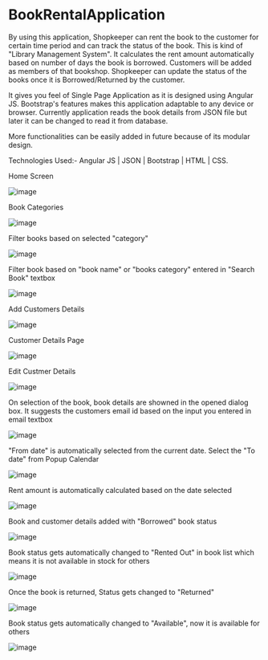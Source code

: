 # BookRentalApplication
By using this application, Shopkeeper can rent the book to the customer for certain time period and can track the status of the book. This is kind of "Library Management System". It calculates the rent amount automatically based on number of days the book is borrowed. Customers will be added as members of that bookshop. Shopkeeper can update the status of the books once it is Borrowed/Returned by the customer. 

It gives you feel of Single Page Application as it is designed using Angular JS. Bootstrap's features makes this application adaptable to any device or browser. Currently application reads the book details from JSON file but later it can be changed to read it from database.

More functionalities can be easily added in future because of its modular design.

Technologies Used:- Angular JS | JSON | Bootstrap | HTML | CSS.

Home Screen

![image](https://cloud.githubusercontent.com/assets/24415564/24039366/30afbcce-0b05-11e7-90e5-f43f314952d9.png)

Book Categories

![image](https://cloud.githubusercontent.com/assets/24415564/24039766/aad3551e-0b06-11e7-8945-336d349563a3.png)

Filter books based on selected "category" 

![image](https://cloud.githubusercontent.com/assets/24415564/24081593/1bb67322-0cb7-11e7-85d4-ef64b6f897cd.png)

Filter book based on "book name" or "books category" entered in "Search Book" textbox

![image](https://cloud.githubusercontent.com/assets/24415564/24082041/88932fc8-0cbf-11e7-9419-0ef2615d5df9.png)

Add Customers Details

![image](https://cloud.githubusercontent.com/assets/24415564/24082042/92e6078e-0cbf-11e7-92a6-c66e7614008a.png)

Customer Details Page

![image](https://cloud.githubusercontent.com/assets/24415564/24082070/fc8b6008-0cbf-11e7-8acf-f2ca0319e412.png)

Edit Custmer Details

![image](https://cloud.githubusercontent.com/assets/24415564/24082066/e97824ec-0cbf-11e7-8520-1c18cde35d53.png)

On selection of the book, book details are showned in the opened dialog box. It suggests the customers email id based on the input you entered in email textbox

![image](https://cloud.githubusercontent.com/assets/24415564/24082079/14a45f8c-0cc0-11e7-99f7-ef46b71c5e27.png)

"From date" is automatically selected from the current date. Select the "To date" from Popup Calendar

![image](https://cloud.githubusercontent.com/assets/24415564/24082082/1b6fcb30-0cc0-11e7-80ef-d05761668c42.png)

Rent amount is automatically calculated based on the date selected

![image](https://cloud.githubusercontent.com/assets/24415564/24082085/24131a1c-0cc0-11e7-8355-865516513a20.png)

Book and customer details added with "Borrowed" book status

![image](https://cloud.githubusercontent.com/assets/24415564/24082088/2d7ae562-0cc0-11e7-9a8c-13a3d066e5d6.png)

Book status gets automatically changed to "Rented Out" in book list which means it is not available in stock for others

![image](https://cloud.githubusercontent.com/assets/24415564/24082090/3ccebe80-0cc0-11e7-9360-c1fb89f0f85e.png)

Once the book is returned, Status gets changed to "Returned" 

![image](https://cloud.githubusercontent.com/assets/24415564/24082092/46225032-0cc0-11e7-8463-193d59597386.png)

Book status gets automatically changed to "Available", now it is available for others

![image](https://cloud.githubusercontent.com/assets/24415564/24082094/4f750fc6-0cc0-11e7-82d1-8c2acc63e863.png)

